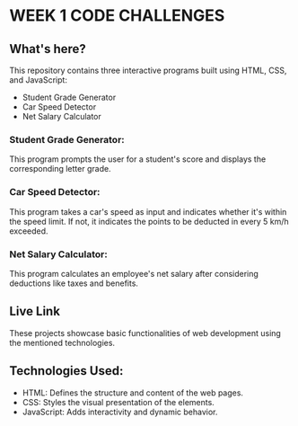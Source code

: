 # WEEK 1 CODE CHALLENGES

## What's here?

This repository contains three interactive programs built using HTML, CSS, and JavaScript:
- Student Grade Generator
- Car Speed Detector 
- Net Salary Calculator

### Student Grade Generator: 
This program prompts the user for a student's score and displays the corresponding letter grade.
### Car Speed Detector: 
This program takes a car's speed as input and indicates whether it's within the speed limit. If not, it indicates the points to be deducted in every 5 km/h exceeded.
### Net Salary Calculator: 
This program calculates an employee's net salary after considering deductions like taxes and benefits.

## Live Link


These projects showcase basic functionalities of web development using the mentioned technologies.

## Technologies Used:

- HTML: Defines the structure and content of the web pages.
- CSS: Styles the visual presentation of the elements.
- JavaScript: Adds interactivity and dynamic behavior.